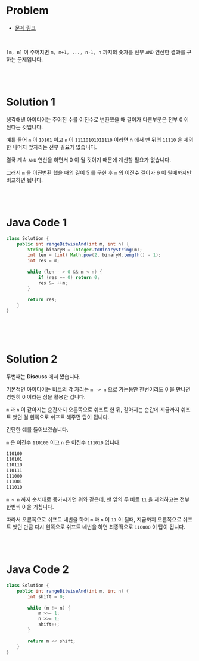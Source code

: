 # Problem

- [문제 링크](https://leetcode.com/problems/bitwise-and-of-numbers-range/)

<br>

`[m, n]` 이 주어지면 `m, m+1, ..., n-1, n` 까지의 숫자를 전부 `AND` 연산한 결과를 구하는 문제입니다.

<br><br>

# Solution 1

생각해낸 아이디어는 주어진 수를 이진수로 변환했을 때 길이가 다른부분은 전부 0 이 된다는 것입니다.

예를 들어 `m` 이 `10101` 이고 `n` 이 `11110101011110` 이라면 n 에서 맨 뒤의 `11110` 을 제외한 나머지 앞자리는 전부 필요가 없습니다.

결국 계속 `AND` 연산을 하면서 0 이 될 것이기 때문에 계산할 필요가 없습니다.

그래서 `m` 을 이진변환 했을 때의 길이 5 를 구한 후 `m` 의 이진수 길이가 6 이 될때까지만 비교하면 됩니다.

<br><br>

# Java Code 1

```java
class Solution {
    public int rangeBitwiseAnd(int m, int n) {
        String binaryM = Integer.toBinaryString(m);
        int len = (int) Math.pow(2, binaryM.length() - 1);
        int res = m;
        
        while (len-- > 0 && m < n) {
            if (res == 0) return 0;
            res &= ++m;
        }
        
        return res;
    }
}
```

<br><br><br>

# Solution 2

두번째는 **Discuss** 에서 봤습니다.

기본적인 아이디어는 비트의 각 자리는 `m -> n` 으로 가는동안 한번이라도 0 을 만나면 영원히 0 이라는 점을 활용한 겁니다.

`m` 과 `n` 이 같아지는 순간까지 오른쪽으로 쉬프트 한 뒤, 같아지는 순간에 지금까지 쉬프트 했던 걸 왼쪽으로 쉬프트 해주면 답이 됩니다.

간단한 예를 들어보겠습니다.

`m` 은 이진수 `110100` 이고 `n` 은 이진수 `111010` 입니다.

```html
110100
110101
110110
110111
111000
111001
111010
```

`m ~ n` 까지 순서대로 증가시키면 위와 같은데, 맨 앞의 두 비트 `11` 을 제외하고는 전부 한번씩 0 을 거칩니다.

따라서 오른쪽으로 쉬프트 네번을 하며 `m` 과 `n` 이 `11` 이 될때, 지금까지 오른쪽으로 쉬프트 했던 만큼 다시 왼쪽으로 쉬프트 네번을 하면 최종적으로 `110000` 이 답이 됩니다.

<br><br>

# Java Code 2

```java
class Solution {
    public int rangeBitwiseAnd(int m, int n) {
        int shift = 0;
        
        while (m != n) {
            m >>= 1;
            n >>= 1;
            shift++;
        }
        
        return m << shift;
    }
}
```